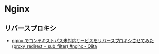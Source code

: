 # Nginx
## リバースプロキシ
- [nginx でコンテキストパス未対応サービスをリバースプロキシさせてみた(proxy\_redirect + sub\_filter) #nginx - Qiita](https://qiita.com/k1tajima/items/732ec6694ecb3e928533)
